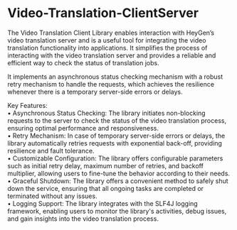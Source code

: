 # Video-Translation-ClientServer

The Video Translation Client Library enables interaction with HeyGen’s video translation server and is a useful tool for integrating the video translation functionality into applications.  It simplifies the process of interacting with the video translation server and provides a reliable and efficient way to check the status of translation jobs.

It implements an asynchronous status checking mechanism with a robust retry mechanism to handle the requests, which achieves the resilience whenever there is a temporary server-side errors or delays.


Key Features: <br />
•	Asynchronous Status Checking: The library initiates non-blocking requests to the server to check the status of the video translation process, ensuring optimal performance and responsiveness. <br />
•	Retry Mechanism: In case of temporary server-side errors or delays, the library automatically retries requests with exponential back-off, providing resilience and fault tolerance. <br />
•	Customizable Configuration: The library offers configurable parameters such as initial retry delay, maximum number of retries, and backoff multiplier, allowing users to fine-tune the behavior according to their needs. <br />
•	Graceful Shutdown: The library offers a convenient method to safely shut down the service, ensuring that all ongoing tasks are completed or terminated without any issues. <br />
•	Logging Support: The library integrates with the SLF4J logging framework, enabling users to monitor the library's activities, debug issues, and gain insights into the video translation process.


